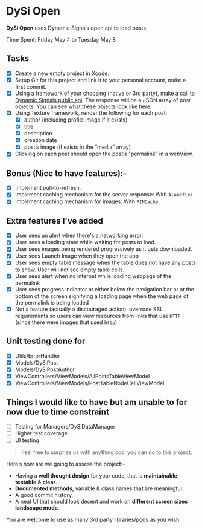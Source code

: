 # DySi Open
**DySi Open** uses Dynamic Signals open api to load posts.

Time Spent: Friday May 4 to Tuesday May 8

## Tasks
- [x] Create a new empty project in Xcode.
- [x] Setup Git for this project and link it to your personal account, make a
  first commit.
- [x] Using a framework of your choosing (native or 3rd party), make a call to
  [Dynamic Signals public api](https://www.dysiopen.com/v1/posts/public). The
  response will be a JSON array of post objects. You can see what these objects
  look like [here](https://dev.voicestorm.com/api/responses/postResponse).
- [x] Using Texture framework, render the following for each post:
    - [x] author (including profile image if it exists)
    - [x] title
    - [x] description
    - [x] creation date
    - [x] post’s image (if exists in the “media” array)
- [x] Clicking on each post should open the post’s "permalink” in a webView.
 
## Bonus (Nice to have features):-
- [x] Implement pull-to-refresh.
- [x] Implement caching mechanism for the server response: With `Alamofire`
- [x] Implement caching mechanism for images: With `PINCache`

## Extra features I've added
- [x] User sees an alert when there's a networking error.
- [x] User sees a loading state while waiting for posts to load.
- [x] User sees images being rendered progressively as it gets downloaded.
- [x] User sees Launch Image when they open the app
- [x] User sees empty table message when the table does not have any posts to
  show. User will not see empty table cells.
- [x] User sees alert when no internet while loading webpage of the permalink
- [x] User sees progress indicator at either below the navigation bar or at the
  bottom of the screen signifying a loading page when the web page of the
  permalink is being loaded
- [x] Not a feature (actually a discouraged action): overrode SSL requirements
  so users can view resources from links that use `HTTP` (since there were
  images that used `http`)

## Unit testing done for
- [x] Utils/ErrorHandler
- [x] Models/DySiPost
- [x] Models/DySiPostAuthor
- [x] ViewControllers/ViewModels/AllPostsTableViewModel
- [x] ViewControllers/ViewModels/PostTableNodeCellViewModel

## Things I would like to have but am unable to for now due to time constraint
- [ ] Testing for Managers/DySiDataManager
- [ ] Higher test coverage
- [ ] UI testing

> Feel free to surprise us with anything cool you can do to this project.

Here’s how are we going to assess the project:-

- Having a **well thought design** for your code, that is **maintainable**,
  **testable** & **clear**.
- **Documented methods**, variable & class names that are meaningful.
- A good commit history.
- A neat UI that should look decent and work on **different screen sizes** +
  **landscape mode**.

You are welcome to use as many 3rd party libraries/pods as you wish.

